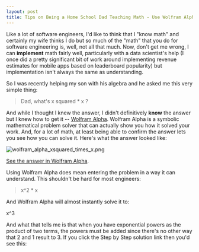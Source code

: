 ```yaml
---
layout: post
title: Tips on Being a Home School Dad Teaching Math - Use Wolfram Alpha
---
```

Like a lot of software engineers, I'd like to think that I "know math" and certainly my wife thinks I do but so much of the "math" that you do for software engineering is, well, not all that much.  Now, don't get me wrong, I can **implement** math fairly well, particularly with a data scientist's help (I once did a pretty significant bit of work around implementing revenue estimates for mobile apps based on leaderboard popularity) but implementation isn't always the same as understanding.

So I was recently helping my son with his algebra and he asked me this very simple thing:

> Dad, what's x squared * x ?

And while I thought I knew the answer, I didn't definitively **know** the answer but I knew how to get it -- [Wolfram Alpha](https://www.wolframalpha.com/).  Wolfram Alpha is a symbolic mathematical problem solver that can actually show you how it solved your work.  And, for a lot of math, at least being able to confirm the answer lets you see how you can solve it.  Here's what the answer looked like:

![wolfram_alpha_xsquared_times_x.png](/blog/assets/wolfram_alpha_xsquared_times_x.png)

[See the answer in Wolfram Alpha](https://www.wolframalpha.com/input/?i=x%5E2+*+x).

Using Wolfram Alpha does mean entering the problem in a way it can understand.  This shouldn't be hard for most engineers:

> x^2 * x

And Wolfram Alpha will almost instantly solve it to:

x^3

And what that tells me is that when you have exponential powers as the product of two terms, the powers must be added since there's no other way that 2 and 1 result to 3.  If you click the Step by Step solution link then you'd see this:

